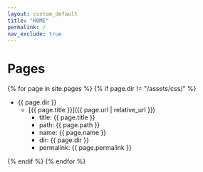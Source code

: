 ```yaml
---
layout: custom_default
title: "HOME"
permalink: /
nav_exclude: true
---
```


# Pages

{% for page in site.pages %}
{% if page.dir != "/assets/css/" %}

- {{ page.dir }}
  - [{{ page.title }}]({{ page.url | relative_url }})
    - title: {{ page.title }}
    - path: {{ page.path }}
    - name: {{ page.name }}
    - dir: {{ page.dir }}
    - permalink: {{ page.permalink }}

{% endif %}
{% endfor %}
